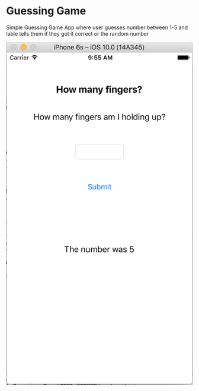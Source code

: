 # Guessing Game

Simple Guessing Game App where user guesses number between 1-5 and lable tells them if they got it correct or the random number



![alt tag](https://github.com/kolldavi/iosPlayground/blob/master/Guessing%20Game/Screen%20Shot%202016-12-02%20at%209.55.42%20AM.png)

